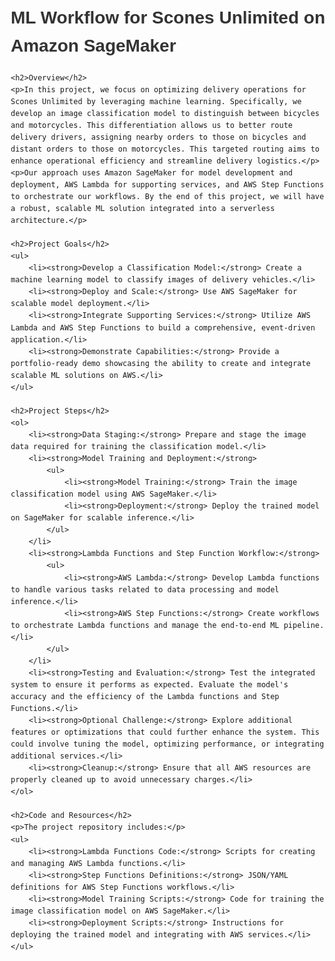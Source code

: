 <!DOCTYPE html>
<html lang="en">
<head>
    <meta charset="UTF-8">
    <meta name="viewport" content="width=device-width, initial-scale=1.0">
    <title>ML Workflow for Scones Unlimited on Amazon SageMaker</title>
    <style>
        body {
            font-family: Arial, sans-serif;
            line-height: 1.6;
            margin: 20px;
        }
        h1, h2, h3 {
            color: #333;
        }
        ul {
            list-style-type: disc;
            margin-left: 20px;
        }
    </style>
</head>
<body>
    <h1>ML Workflow for Scones Unlimited on Amazon SageMaker</h1>

    <h2>Overview</h2>
    <p>In this project, we focus on optimizing delivery operations for Scones Unlimited by leveraging machine learning. Specifically, we develop an image classification model to distinguish between bicycles and motorcycles. This differentiation allows us to better route delivery drivers, assigning nearby orders to those on bicycles and distant orders to those on motorcycles. This targeted routing aims to enhance operational efficiency and streamline delivery logistics.</p>
    <p>Our approach uses Amazon SageMaker for model development and deployment, AWS Lambda for supporting services, and AWS Step Functions to orchestrate our workflows. By the end of this project, we will have a robust, scalable ML solution integrated into a serverless architecture.</p>

    <h2>Project Goals</h2>
    <ul>
        <li><strong>Develop a Classification Model:</strong> Create a machine learning model to classify images of delivery vehicles.</li>
        <li><strong>Deploy and Scale:</strong> Use AWS SageMaker for scalable model deployment.</li>
        <li><strong>Integrate Supporting Services:</strong> Utilize AWS Lambda and AWS Step Functions to build a comprehensive, event-driven application.</li>
        <li><strong>Demonstrate Capabilities:</strong> Provide a portfolio-ready demo showcasing the ability to create and integrate scalable ML solutions on AWS.</li>
    </ul>

    <h2>Project Steps</h2>
    <ol>
        <li><strong>Data Staging:</strong> Prepare and stage the image data required for training the classification model.</li>
        <li><strong>Model Training and Deployment:</strong>
            <ul>
                <li><strong>Model Training:</strong> Train the image classification model using AWS SageMaker.</li>
                <li><strong>Deployment:</strong> Deploy the trained model on SageMaker for scalable inference.</li>
            </ul>
        </li>
        <li><strong>Lambda Functions and Step Function Workflow:</strong>
            <ul>
                <li><strong>AWS Lambda:</strong> Develop Lambda functions to handle various tasks related to data processing and model inference.</li>
                <li><strong>AWS Step Functions:</strong> Create workflows to orchestrate Lambda functions and manage the end-to-end ML pipeline.</li>
            </ul>
        </li>
        <li><strong>Testing and Evaluation:</strong> Test the integrated system to ensure it performs as expected. Evaluate the model's accuracy and the efficiency of the Lambda functions and Step Functions.</li>
        <li><strong>Optional Challenge:</strong> Explore additional features or optimizations that could further enhance the system. This could involve tuning the model, optimizing performance, or integrating additional services.</li>
        <li><strong>Cleanup:</strong> Ensure that all AWS resources are properly cleaned up to avoid unnecessary charges.</li>
    </ol>

    <h2>Code and Resources</h2>
    <p>The project repository includes:</p>
    <ul>
        <li><strong>Lambda Functions Code:</strong> Scripts for creating and managing AWS Lambda functions.</li>
        <li><strong>Step Functions Definitions:</strong> JSON/YAML definitions for AWS Step Functions workflows.</li>
        <li><strong>Model Training Scripts:</strong> Code for training the image classification model on AWS SageMaker.</li>
        <li><strong>Deployment Scripts:</strong> Instructions for deploying the trained model and integrating with AWS services.</li>
    </ul>
</body>
</html>
